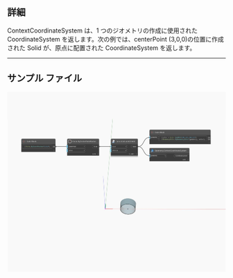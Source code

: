 ## 詳細
ContextCoordinateSystem は、1 つのジオメトリの作成に使用された CoordinateSystem を返します。次の例では、centerPoint (3,0,0)の位置に作成された Solid が、原点に配置された CoordinateSystem を返します。
___
## サンプル ファイル

![ContextCoordinateSystem](./Autodesk.DesignScript.Geometry.Geometry.ContextCoordinateSystem_img.jpg)

